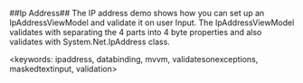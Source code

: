 ##Ip Address##
The IP address demo shows how you can set up an IpAddressViewModel and validate it on user Input. The IpAddressViewModel validates with separating the 4 parts into 4 byte properties and also validates with System.Net.IpAddress class.

<keywords: ipaddress, databinding, mvvm, validatesonexceptions, maskedtextinput, validation>
